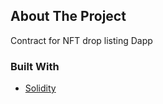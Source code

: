 ## About The Project

Contract for NFT drop listing Dapp


### Built With

* [Solidity](https://soliditylang.org/)

